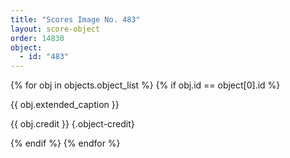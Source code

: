 ```yaml
---
title: "Scores Image No. 483"
layout: score-object
order: 14830
object:
  - id: "483"
---
```


{% for obj in objects.object_list %}
{% if obj.id == object[0].id %}

{{ obj.extended_caption }}

{{ obj.credit }} {.object-credit}

{% endif %}
{% endfor %}
